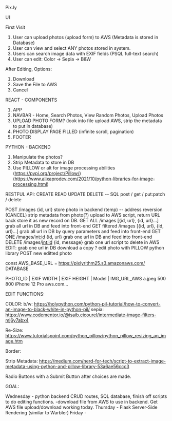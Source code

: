 Pix.ly

UI

First Visit

1. User can upload photos (upload form) to AWS (Metadata is stored in Database)
2. User can view and select ANY photos stored in system.
3. Users can search image data with EXIF fields (PSQL full-text search)
4. User can edit: Color -> Sepia -> B&W

After Editing, Options:

1. Download
2. Save the File to AWS
3. Cancel

REACT - COMPONENTS

1. APP
2. NAVBAR - Home, Search Photos, View Random Photos, Upload Photos
3. UPLOAD PHOTO FORM? (look into file upload AWS, strip the metadata to put in database)
4. PHOTO DISPLAY PAGE FILLED (infinite scroll, pagination)
5. FOOTER

PYTHON - BACKEND

1. Manipulate the photos?
2. Strip Metadata to store in DB
3. Use PILLOW or alt for image processing abilities (https://pypi.org/project/Pillow/)(https://www.alixaprodev.com/2021/10/python-libraries-for-image-processing.html)

RESTFUL API: CREATE READ UPDATE DELETE -- SQL
post / get / put:patch / delete

POST /images {id, url}
store photo in backend (temp) -- address reversion (CANCEL)
strip metadata from photo(?)
upload to AWS script, return URL back
store it as new record on DB.
GET ALL /images [{id, url}, {id, url}...]
grab all url in DB and feed into front-end
GET filtered /images [{id, url}, {id, url}...]
grab all url in DB by query parameters and feed into front-end
GET ONE /images/<int:id> {id, url}
grab one url in DB and feed into front-end
DELETE /images/<int:id> {id, message}
grab one url
script to delete in AWS
EDIT:
grab one url in DB
download a copy ?
edit photo with PILLOW python library
POST new editted photo

<!-- ** OPTIONAL - PUT/PATCH   /images/<int:id> -- add edited photo as separate file? (PUT? - optional)
    grab one url in DB
    download a copy ?
    edit photo with PILLOW python library  -->

const AWS_BASE_URL = https://pixlyrithm25.s3.amazonaws.com/
DATABASE

PHOTO_ID | EXIF WIDTH | EXIF HEIGHT | Model | IMG_URL_AWS
a.jpeg 500 800 iPhone 12 Pro aws.com...

EDIT FUNCTIONS:

COLOR:
b/w: https://holypython.com/python-pil-tutorial/how-to-convert-an-image-to-black-white-in-python-pil/
sepia: https://www.codementor.io/@isaib.cicourel/intermediate-image-filters-mj6y7abx4

Re-Size: https://www.tutorialspoint.com/python_pillow/python_pillow_resizing_an_image.htm

Border:

Strip Metadata: https://medium.com/nerd-for-tech/script-to-extract-image-metadata-using-python-and-pillow-library-53a6ae56ccc3

Radio Buttons with a Submit Button after choices are made.

GOAL:

Wednesday - python backend CRUD routes, SQL database, finish off scripts to do editing functions.
        -download file from AWS to use in backend.  Get AWS file upload/download working today.
Thursday - Flask Server-Side Rendering (similar to Warbler)
Friday -
